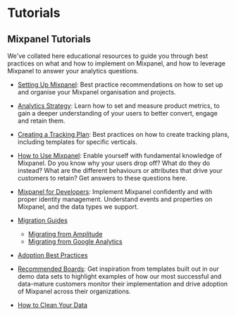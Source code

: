 # Tutorials

## Mixpanel Tutorials
We've collated here educational resources to guide you through best practices on what and how to implement on Mixpanel, and how to leverage Mixpanel to answer your analytics questions. 

- [Setting Up Mixpanel](/docs/best-practices/project-setup): Best practice recommendations on how to set up and organise your Mixpanel organisation and projects. 

- [Analytics Strategy](/docs/best-practices/analytics-strategy): Learn how to set and measure product metrics, to gain a deeper understanding of your users to better convert, engage and retain them.

- [Creating a Tracking Plan](/docs/best-practices/create-a-tracking-plan): Best practices on how to create tracking plans, including templates for specific verticals.

- [How to Use Mixpanel](/docs/other-bits/tutorials/mixpanel-analysis/): Enable yourself with fundamental knowledge of Mixpanel. Do you know why your users drop off? What do they do instead? What are the different behaviours or attributes that drive your customers to retain? Get answers to these questions here. 

- [Mixpanel for Developers](/docs/other-bits/tutorials/developers/): Implement Mixpanel confidently and with proper identity management. Understand events and properties on Mixpanel, and the data types we support.

- [Migration Guides](/docs/other-bits/tutorials/migration-guides)
  - [Migrating from Amplitude](/docs/other-bits/tutorials/migration-guides/migrating-to-mixpanel-from-amplitude)
  - [Migrating from Google Analytics](/docs/other-bits/tutorials/migration-guides/migrating-to-mixpanel-from-google-analytics)

- [Adoption Best Practices](/docs/best-practices/adoption)
  
- [Recommended Boards](/docs/other-bits/tutorials/recommended-boards): Get inspiration from templates built out in our demo data sets to highlight examples of how our most successful and data-mature customers monitor their implementation and drive adoption of Mixpanel across their organizations.

- [How to Clean Your Data](/docs/other-bits/tutorials/how-to-clean-your-data)


 


